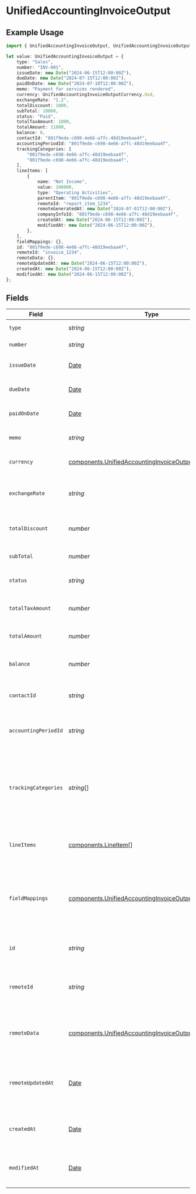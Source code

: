 # UnifiedAccountingInvoiceOutput

## Example Usage

```typescript
import { UnifiedAccountingInvoiceOutput, UnifiedAccountingInvoiceOutputCurrency } from "@panora/sdk/models/components";

let value: UnifiedAccountingInvoiceOutput = {
    type: "Sales",
    number: "INV-001",
    issueDate: new Date("2024-06-15T12:00:00Z"),
    dueDate: new Date("2024-07-15T12:00:00Z"),
    paidOnDate: new Date("2024-07-10T12:00:00Z"),
    memo: "Payment for services rendered",
    currency: UnifiedAccountingInvoiceOutputCurrency.Usd,
    exchangeRate: "1.2",
    totalDiscount: 1000,
    subTotal: 10000,
    status: "Paid",
    totalTaxAmount: 1000,
    totalAmount: 11000,
    balance: 0,
    contactId: "801f9ede-c698-4e66-a7fc-48d19eebaa4f",
    accountingPeriodId: "801f9ede-c698-4e66-a7fc-48d19eebaa4f",
    trackingCategories: [
        "801f9ede-c698-4e66-a7fc-48d19eebaa4f",
        "801f9ede-c698-4e66-a7fc-48d19eebaa4f",
    ],
    lineItems: [
        {
            name: "Net Income",
            value: 100000,
            type: "Operating Activities",
            parentItem: "801f9ede-c698-4e66-a7fc-48d19eebaa4f",
            remoteId: "report_item_1234",
            remoteGeneratedAt: new Date("2024-07-01T12:00:00Z"),
            companyInfoId: "801f9ede-c698-4e66-a7fc-48d19eebaa4f",
            createdAt: new Date("2024-06-15T12:00:00Z"),
            modifiedAt: new Date("2024-06-15T12:00:00Z"),
        },
    ],
    fieldMappings: {},
    id: "801f9ede-c698-4e66-a7fc-48d19eebaa4f",
    remoteId: "invoice_1234",
    remoteData: {},
    remoteUpdatedAt: new Date("2024-06-15T12:00:00Z"),
    createdAt: new Date("2024-06-15T12:00:00Z"),
    modifiedAt: new Date("2024-06-15T12:00:00Z"),
};
```

## Fields

| Field                                                                                                                            | Type                                                                                                                             | Required                                                                                                                         | Description                                                                                                                      | Example                                                                                                                          |
| -------------------------------------------------------------------------------------------------------------------------------- | -------------------------------------------------------------------------------------------------------------------------------- | -------------------------------------------------------------------------------------------------------------------------------- | -------------------------------------------------------------------------------------------------------------------------------- | -------------------------------------------------------------------------------------------------------------------------------- |
| `type`                                                                                                                           | *string*                                                                                                                         | :heavy_minus_sign:                                                                                                               | The type of the invoice                                                                                                          | Sales                                                                                                                            |
| `number`                                                                                                                         | *string*                                                                                                                         | :heavy_minus_sign:                                                                                                               | The invoice number                                                                                                               | INV-001                                                                                                                          |
| `issueDate`                                                                                                                      | [Date](https://developer.mozilla.org/en-US/docs/Web/JavaScript/Reference/Global_Objects/Date)                                    | :heavy_minus_sign:                                                                                                               | The date the invoice was issued                                                                                                  | 2024-06-15T12:00:00Z                                                                                                             |
| `dueDate`                                                                                                                        | [Date](https://developer.mozilla.org/en-US/docs/Web/JavaScript/Reference/Global_Objects/Date)                                    | :heavy_minus_sign:                                                                                                               | The due date of the invoice                                                                                                      | 2024-07-15T12:00:00Z                                                                                                             |
| `paidOnDate`                                                                                                                     | [Date](https://developer.mozilla.org/en-US/docs/Web/JavaScript/Reference/Global_Objects/Date)                                    | :heavy_minus_sign:                                                                                                               | The date the invoice was paid                                                                                                    | 2024-07-10T12:00:00Z                                                                                                             |
| `memo`                                                                                                                           | *string*                                                                                                                         | :heavy_minus_sign:                                                                                                               | A memo or note on the invoice                                                                                                    | Payment for services rendered                                                                                                    |
| `currency`                                                                                                                       | [components.UnifiedAccountingInvoiceOutputCurrency](../../models/components/unifiedaccountinginvoiceoutputcurrency.md)           | :heavy_minus_sign:                                                                                                               | The currency of the invoice                                                                                                      | USD                                                                                                                              |
| `exchangeRate`                                                                                                                   | *string*                                                                                                                         | :heavy_minus_sign:                                                                                                               | The exchange rate applied to the invoice                                                                                         | 1.2                                                                                                                              |
| `totalDiscount`                                                                                                                  | *number*                                                                                                                         | :heavy_minus_sign:                                                                                                               | The total discount applied to the invoice                                                                                        | 1000                                                                                                                             |
| `subTotal`                                                                                                                       | *number*                                                                                                                         | :heavy_minus_sign:                                                                                                               | The subtotal of the invoice                                                                                                      | 10000                                                                                                                            |
| `status`                                                                                                                         | *string*                                                                                                                         | :heavy_minus_sign:                                                                                                               | The status of the invoice                                                                                                        | Paid                                                                                                                             |
| `totalTaxAmount`                                                                                                                 | *number*                                                                                                                         | :heavy_minus_sign:                                                                                                               | The total tax amount on the invoice                                                                                              | 1000                                                                                                                             |
| `totalAmount`                                                                                                                    | *number*                                                                                                                         | :heavy_minus_sign:                                                                                                               | The total amount of the invoice                                                                                                  | 11000                                                                                                                            |
| `balance`                                                                                                                        | *number*                                                                                                                         | :heavy_minus_sign:                                                                                                               | The remaining balance on the invoice                                                                                             | 0                                                                                                                                |
| `contactId`                                                                                                                      | *string*                                                                                                                         | :heavy_minus_sign:                                                                                                               | The UUID of the associated contact                                                                                               | 801f9ede-c698-4e66-a7fc-48d19eebaa4f                                                                                             |
| `accountingPeriodId`                                                                                                             | *string*                                                                                                                         | :heavy_minus_sign:                                                                                                               | The UUID of the associated accounting period                                                                                     | 801f9ede-c698-4e66-a7fc-48d19eebaa4f                                                                                             |
| `trackingCategories`                                                                                                             | *string*[]                                                                                                                       | :heavy_minus_sign:                                                                                                               | The UUIDs of the tracking categories associated with the invoice                                                                 | [<br/>"801f9ede-c698-4e66-a7fc-48d19eebaa4f",<br/>"801f9ede-c698-4e66-a7fc-48d19eebaa4f"<br/>]                                   |
| `lineItems`                                                                                                                      | [components.LineItem](../../models/components/lineitem.md)[]                                                                     | :heavy_minus_sign:                                                                                                               | The line items associated with this invoice                                                                                      |                                                                                                                                  |
| `fieldMappings`                                                                                                                  | [components.UnifiedAccountingInvoiceOutputFieldMappings](../../models/components/unifiedaccountinginvoiceoutputfieldmappings.md) | :heavy_minus_sign:                                                                                                               | The custom field mappings of the object between the remote 3rd party & Panora                                                    | {<br/>"custom_field_1": "value1",<br/>"custom_field_2": "value2"<br/>}                                                           |
| `id`                                                                                                                             | *string*                                                                                                                         | :heavy_minus_sign:                                                                                                               | The UUID of the invoice record                                                                                                   | 801f9ede-c698-4e66-a7fc-48d19eebaa4f                                                                                             |
| `remoteId`                                                                                                                       | *string*                                                                                                                         | :heavy_minus_sign:                                                                                                               | The remote ID of the invoice in the context of the 3rd Party                                                                     | invoice_1234                                                                                                                     |
| `remoteData`                                                                                                                     | [components.UnifiedAccountingInvoiceOutputRemoteData](../../models/components/unifiedaccountinginvoiceoutputremotedata.md)       | :heavy_minus_sign:                                                                                                               | The remote data of the invoice in the context of the 3rd Party                                                                   | {<br/>"raw_data": {<br/>"additional_field": "some value"<br/>}<br/>}                                                             |
| `remoteUpdatedAt`                                                                                                                | [Date](https://developer.mozilla.org/en-US/docs/Web/JavaScript/Reference/Global_Objects/Date)                                    | :heavy_minus_sign:                                                                                                               | The date when the invoice was last updated in the remote system                                                                  | 2024-06-15T12:00:00Z                                                                                                             |
| `createdAt`                                                                                                                      | [Date](https://developer.mozilla.org/en-US/docs/Web/JavaScript/Reference/Global_Objects/Date)                                    | :heavy_minus_sign:                                                                                                               | The created date of the invoice record                                                                                           | 2024-06-15T12:00:00Z                                                                                                             |
| `modifiedAt`                                                                                                                     | [Date](https://developer.mozilla.org/en-US/docs/Web/JavaScript/Reference/Global_Objects/Date)                                    | :heavy_minus_sign:                                                                                                               | The last modified date of the invoice record                                                                                     | 2024-06-15T12:00:00Z                                                                                                             |